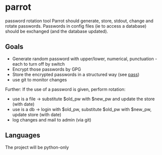 parrot
======

password rotation tool
Parrot should generate, store, stdout, change and rotate passwords. Passwords in config files (ie to access a database) should be exchanged (and the database updated).

Goals
-----

  *  Generate random password with upper/lower, numerical, punctuation - each to turn off by switch
  *  Encrypt those passwords by GPG
  *  Store the encrypted passwords in a structured way (see [pass](http://zx2c4.com/projects/password-store/))
  *  use git to monitor changes

Further: If the use of a password is given, perform rotation:

  *  use is a file -> substitute $old_pw with $new_pw and update the store (with date)
  *  use is a db -> login with $old_pw, substitute $old_pw with $new_pw, update store (with date)
  *  log changes and mail to admin (via git)

Languages
---------
The project will be python-only

